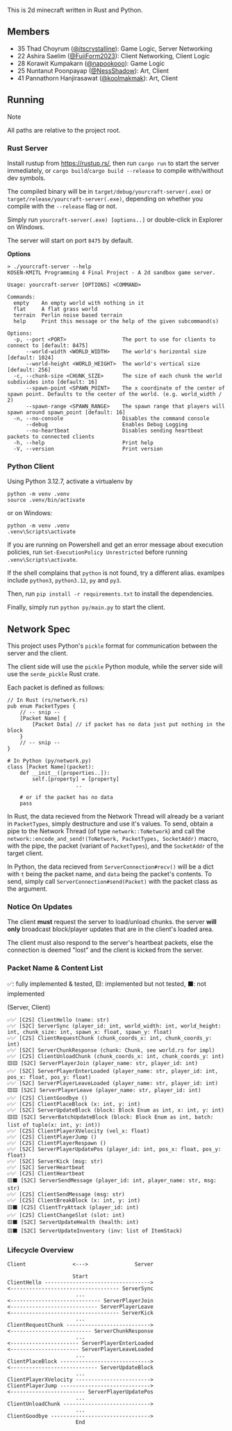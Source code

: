 This is 2d minecraft written in Rust and Python.

## Members
- 35 Thad Choyrum ([@itscrystalline](https://github.com/itscrystalline)): Game Logic, Server Networking 
- 22 Ashira Saelim ([@FujiForm2023](https://github.com/FujiForm2023)): Client Networking, Client Logic
- 28 Korawit Kumpakarn ([@napookooo](https://github.com/napookooo)): Game Logic
- 25 Nuntanut Poonpayap ([@NessShadow](https://github.com/NessShadow)): Art, Client
- 41 Pannathorn Hanjirasawat ([@koolmakmak](https://github.com/koolmakmak)): Art, Client

## Running
> [!NOTE]
> All paths are relative to the project root.
### Rust Server
Install rustup from https://rustup.rs/, then run
`cargo run` to start the server immediately, or `cargo build`/`cargo build --release` to compile with/without dev symbols.

The compiled binary will be in `target/debug/yourcraft-server(.exe)` or `target/release/yourcraft-server(.exe)`, depending on whether you compile with the `--release` flag or not.

Simply run `yourcraft-server(.exe) [options..]` or double-click in Explorer on Windows.

The server will start on port `8475` by default.

**Options**

```shell
> ./yourcraft-server --help
KOSEN-KMITL Programming 4 Final Project - A 2d sandbox game server.

Usage: yourcraft-server [OPTIONS] <COMMAND>

Commands:
  empty    An empty world with nothing in it
  flat     A flat grass world
  terrain  Perlin noise based terrain
  help     Print this message or the help of the given subcommand(s)

Options:
  -p, --port <PORT>                  The port to use for clients to connect to [default: 8475]
      --world-width <WORLD_WIDTH>    The world's horizontal size [default: 1024]
      --world-height <WORLD_HEIGHT>  The world's vertical size [default: 256]
  -c, --chunk-size <CHUNK_SIZE>      The size of each chunk the world subdivides into [default: 16]
      --spawn-point <SPAWN_POINT>    The x coordinate of the center of spawn point. Defaults to the center of the world. (e.g. world_width / 2)
      --spawn-range <SPAWN_RANGE>    The spawn range that players will spawn around spawn_point [default: 16]
  -n, --no-console                   Disables the command console
      --debug                        Enables Debug Logging
      --no-heartbeat                 Disables sending heartbeat packets to connected clients
  -h, --help                         Print help
  -V, --version                      Print version
```

### Python Client
Using Python 3.12.7, activate a virtualenv by
```shell
python -m venv .venv
source .venv/bin/activate
```
or on Windows:
```shell
python -m venv .venv
.venv\Scripts\activate
```
If you are running on Powershell and get an error message about execution policies, run
`Set-ExecutionPolicy Unrestricted` before running `.venv\Scripts\activate`.

If the shell complains that `python` is not found, try a different alias. examlpes include
`python3`, `python3.12`, `py` and `py3`.

Then, run `pip install -r requirements.txt` to install the dependencies.

Finally, simply run `python py/main.py` to start the client.

## Network Spec
This project uses Python's `pickle` format for communication between the server and the client.

The client side will use the `pickle` Python module, while the server side will use the `serde_pickle` Rust crate.

Each packet is defined as follows:

```
// In Rust (rs/network.rs)
pub enum PacketTypes {
    // -- snip --
    [Packet Name] {
        [Packet Data] // if packet has no data just put nothing in the block
    }
    // -- snip --
}

# In Python (py/network.py)
class [Packet Name](packet):
    def __init__([properties..]):
        self.[property] = [property]
                      ..

    # or if the packet has no data
    pass
```

In Rust, the data recieved from the Network Thread will already be a variant in `PacketTypes`, simply destructure and use it's values. To send, obtain a pipe to the Network Thread (of type `network::ToNetwork`) and call the `network::encode_and_send!(ToNetwork, PacketTypes, SocketAddr)` macro, with the pipe, the packet (variant of `PacketTypes`), and the `SocketAddr` of the target client. 

In Python, the data recieved from `ServerConnection#recv()` will be a dict with `t` being the packet name, and `data` being the packet's contents. To send, simply call `ServerConnection#send(Packet)` with the packet class as the argument.   

### Notice On Updates
The client **must** request the server to load/unload chunks. the server **will only** broadcast block/player updates that are in the client's loaded area.

The client must also respond to the server's heartbeat packets, else the connection is deemed "lost" and the client is
kicked from the server.

### Packet Name & Content List 
✅: fully implemented & tested, 🟨: implemented but not tested, ⬛: not implemented

(Server, Client)
```
✅✅ [C2S] ClientHello (name: str)                                                                                           
✅✅ [S2C] ServerSync (player_id: int, world_width: int, world_height: int, chunk_size: int, spawn_x: float, spawn_y: float) 
✅✅ [C2S] ClientRequestChunk (chunk_coords_x: int, chunk_coords_y: int)                                                     
✅✅ [S2C] ServerChunkResponse (chunk: Chunk, see world.rs for impl)                                                         
✅✅ [C2S] ClientUnloadChunk (chunk_coords_x: int, chunk_coords_y: int)                                                      
🟨🟨 [S2C] ServerPlayerJoin (player_name: str, player_id: int)                                                               
✅✅ [S2C] ServerPlayerEnterLoaded (player_name: str, player_id: int, pos_x: float, pos_y: float)                            
✅✅ [S2C] ServerPlayerLeaveLoaded (player_name: str, player_id: int)                                                        
🟨🟨 [S2C] ServerPlayerLeave (player_name: str, player_id: int)                                                              
✅✅ [C2S] ClientGoodbye ()                                                                                                 
✅✅ [C2S] ClientPlaceBlock (x: int, y: int)
✅✅ [S2C] ServerUpdateBlock (block: Block Enum as int, x: int, y: int)                                                     
🟨🟨 [S2C] ServerBatchUpdateBlock (block: Block Enum as int, batch: list of tuple(x: int, y: int))                                                     
✅✅ [C2S] ClientPlayerXVelocity (vel_x: float)                                                                                 
✅✅ [C2S] ClientPlayerJump ()
✅✅ [C2S] ClientPlayerRespawn ()
✅✅ [S2C] ServerPlayerUpdatePos (player_id: int, pos_x: float, pos_y: float)                                               
✅✅ [S2C] ServerKick (msg: str)                                                                                            
✅✅ [S2C] ServerHeartbeat                                                                                                  
✅✅ [C2S] ClientHeartbeat
🟨⬛️ [S2C] ServerSendMessage (player_id: int, player_name: str, msg: str)
✅✅ [C2S] ClientSendMessage (msg: str)
✅✅ [C2S] ClientBreakBlock (x: int, y: int)
🟨⬛️ [C2S] ClientTryAttack (player_id: int)
✅✅ [C2S] ClientChangeSlot (slot: int)
🟨⬛️ [S2C] ServerUpdateHealth (health: int)
🟨⬛️ [S2C] ServerUpdateInventory (inv: list of ItemStack)
```

### Lifecycle Overview
```
Client               <--->               Server

                     Start
ClientHello ---------------------------------->
<----------------------------------- ServerSync
                      ...
<----------------------------- ServerPlayerJoin
<---------------------------- ServerPlayerLeave
<----------------------------------- ServerKick
                      ...
ClientRequestChunk --------------------------->
<-------------------------- ServerChunkResponse
                      ...
<---------------------- ServerPlayerEnterLoaded
<---------------------- ServerPlayerLeaveLoaded
                      ...
ClientPlaceBlock ----------------------------->
<---------------------------- ServerUpdateBlock
                      ...
ClientPlayerXVelocity ------------------------>
ClientPlayerJump ----------------------------->
<------------------------ ServerPlayerUpdatePos
                      ...
ClientUnloadChunk ---------------------------->
                      ...
ClientGoodbye -------------------------------->
                      End
```
